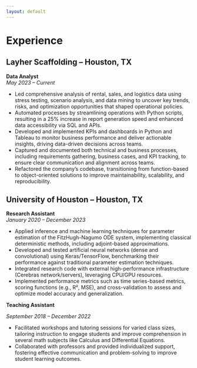 ```yaml
---
layout: default
---
```


# Experience

## Layher Scaffolding – Houston, TX
**Data Analyst**  
_May 2023 – Current_

- Led comprehensive analysis of rental, sales, and logistics data using stress testing, scenario analysis, and data mining to uncover key trends, risks, and optimization opportunities that shaped operational policies.
- Automated processes by streamlining operations with Python scripts, resulting in a 25% increase in report generation speed and enhanced data accessibility via SQL and APIs.
- Developed and implemented KPIs and dashboards in Python and Tableau to monitor business performance and deliver actionable insights, driving data-driven decisions across teams.
- Captured and documented both technical and business processes, including requirements gathering, business cases, and KPI tracking, to ensure clear communication and alignment across teams.
- Refactored the company’s codebase, transitioning from function-based to object-oriented solutions to improve maintainability, scalability, and reproducibility.

## University of Houston – Houston, TX

**Research Assistant**  
_January 2020 – December 2023_

- Applied inference and machine learning techniques for parameter estimation of the FitzHugh-Nagumo ODE system, implementing classical deterministic methods, including adjoint-based approximations.
- Developed and tested artificial neural networks (dense and convolutional) using Keras/TensorFlow, benchmarking their performance against traditional parameter estimation techniques.
- Integrated research code with external high-performance infrastructure (Cerebras network/servers), leveraging CPU/GPU resources.
- Implemented performance metrics such as time series-based metrics, scoring functions (e.g., R², MSE), and cross-validation to assess and optimize model accuracy and generalization.

**Teaching Assistant**

_September 2018 – December 2022_

- Facilitated workshops and tutoring sessions for varied class sizes, tailoring instruction to engage students and improve comprehension in several math subjects like Calculus and Differential Equations.
- Collaborated with professors and provided individualized support, fostering effective communication and problem-solving to improve student learning outcomes.


<!--
### Contact Information
- Primary Email: german.villalobos0@gmail.com
- Secondary Email: german.villalobos.cye@gmail.com
- Linkedin: [https://www.linkedin.com/in/german-villalobos/](https://www.linkedin.com/in/german-villalobos)
-->


